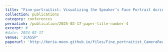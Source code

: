 ```yaml
---
title: "Fine-portraitist: Visualizing the Speaker’s Face Portrait during Speech Listening"
collection: publications
category: conferences
permalink: /publication/2025-02-17-paper-title-number-4
excerpt: #
#date: 2024-02-17
venue: 'ICASSP'
paperurl: 'http://beria-moon.github.io/files/Fine_portraitist_CameraReady.pdf'
---
```


